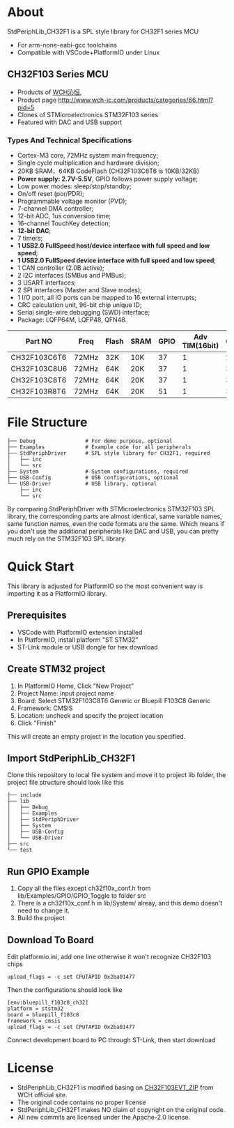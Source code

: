 # About

StdPeriphLib_CH32F1 is a SPL style library for CH32F1 series MCU
* For arm-none-eabi-gcc toolchains
* Compatible with VSCode+PlatformIO under Linux

## CH32F103 Series MCU

* Products of [WCH沁恒](http://www.wch.cn/), 
* Product page http://www.wch-ic.com/products/categories/66.html?pid=5
* Clones of STMicroelectronics STM32F103 series
* Featured with DAC and USB support

### Types And Technical Specifications

* Cortex-M3 core, 72MHz system main frequency;
* Single cycle multiplication and hardware division;
* 20KB SRAM，64KB CodeFlash (CH32F103C6T6 is 10KB/32KB)
* **Power supply: 2.7V-5.5V**, GPIO follows power supply voltage;
* Low power modes: sleep/stop/standby;
* On/off reset (por/PDR);
* Programmable voltage monitor (PVD);
* 7-channel DMA controller;
* 12-bit ADC, 1us conversion time;
* 16-channel TouchKey detection;
* **12-bit DAC**;
* 7 timers;
* **1 USB2.0 FullSpeed host/device interface with full speed and low speed**;
* **1 USB2.0 FullSpeed device interface with full speed and low speed**;
* 1 CAN controller (2.0B active);
* 2 I2C interfaces (SMBus and PMBus);
* 3 USART interfaces;
* 2 SPI interfaces (Master and Slave modes);
* 1 I/O port, all IO ports can be mapped to 16 external interrupts;
* CRC calculation unit, 96-bit chip unique ID;
* Serial single-wire debugging (SWD) interface;
* Package: LQFP64M, LQFP48, QFN48.

| Part NO      | Freq  | Flash | SRAM | GPIO | Adv TIM(16bit) | GPTIM(16bit) | GPTIM(32bit) | Basic TIM(16bit) | SysTick(24bit) | WDOG | RTC |  ADC(12bit) Unit/Channel | Touchkey |  DAC(12bit) | OPA | TRNG | SPI | IIS | IIC | U(S)ART | CAN | USB2.0 FS | USB2.0 HS | Ethernet | BLE | SDIO | FSMC | DVP | VDD     | Package  |
|  ----------- | ----- | ----- |----- |----- |     ---------- |   ---------- |   ---------- |       ---------- |          ----- |----- | --- |               ---------- |    ----- |       ----- | --- |----- | --- | --- | --- |   ----- | --- |     ----- |     ----- |    ----- | --- |----- |----- | --- |   ----- |   ------ |    
| CH32F103C6T6 | 72MHz | 32K   | 10K  | 37   | 1              | 2            | -            | -                | 1              | 2    | 1   |  1/10                    | 10       |  1          | -   | -    | 1   | -   | 1   | 2       | 1   | D+H/D     | -         | -        | -   | -    | -    | -   | 3.3/5.0 | LQFP48   |     
| CH32F103C8U6 | 72MHz | 64K   | 20K  | 37   | 1              | 3            | -            | -                | 1              | 2    | 1   |  1/10                    | 10       |  1          | -   | -    | 2   | -   | 2   | 3       | 1   | D+H/D     | -         | -        | -   | -    | -    | -   | 3.3/5.0 | QFN48    |
| CH32F103C8T6 | 72MHz | 64K   | 20K  | 37   | 1              | 3            | -            | -                | 1              | 2    | 1   |  1/10                    | 10       |  1          | -   | -    | 2   | -   | 2   | 3       | 1   | D+H/D     | -         | -        | -   | -    | -    | -   | 3.3/5.0 | LQFP48   |
| CH32F103R8T6 | 72MHz | 64K   | 20K  | 51   | 1              | 3            | -            | -                | 1              | 2    | 1   |  1/16                    | 16       |  1          | -   | -    | 2   | -   | 2   | 3       | 1   | D+H/D     | -         | -        | -   | -    | -    | -   | 3.3/5.0 | LQFP64M  |

# File Structure

```
├── Debug                # For demo purpose, optional
├── Examples             # Example code for all peripherals
├── StdPeriphDriver      # SPL style library for CH32F1, required
│   ├── inc
│   └── src
├── System               # System configurations, required
├── USB-Config           # USB configurations, optional
└── USB-Driver           # USB library, optional
    ├── inc
    └── src
```

By comparing StdPeriphDriver with STMicroelectronics STM32F103 SPL library, the corresponding parts are almost identical, 
same variable names, same function names, even the code formats are the same. Which means if you don't use the additional
peripherals like DAC and USB, you can pretty much rely on the STM32F103 SPL library.

# Quick Start

This library is adjusted for PlatformIO so the most convenient way is importing it as a PlatformIO library.

## Prerequisites

* VSCode with PlatformIO extension installed
* In PlatformIO, install platform "ST STM32"
* ST-Link module or USB dongle for hex download

## Create STM32 project

1. In PlatformIO Home, Click "New Project"
1. Project Name: input project name
1. Board: Select STM32F103C8T6 Generic or Bluepill F103C8 Generic
1. Framework: CMSIS
1. Location: uncheck and specify the project location
1. Click "Finish"

This will create an empty project in the location you specified.

## Import StdPeriphLib_CH32F1

Clone this repository to local file system and move it to project lib folder, the project file structure should look like this
```
├── include
├── lib
│   ├── Debug
│   ├── Examples
│   ├── StdPeriphDriver
│   ├── System
│   ├── USB-Config
│   └── USB-Driver
├── src
└── test
```

## Run GPIO Example

1. Copy all the files except ch32f10x_conf.h from lib/Examples/GPIO/GPIO_Toggle to folder src
1. There is a ch32f10x_conf.h in lib/System/ alreay, and this demo doesn't need to change it.
1. Build the project

## Download To Board

Edit platformio.ini, add one line otherwise it won't recognize CH32F103 chips
```
upload_flags = -c set CPUTAPID 0x2ba01477
```
Then the configurations should look like
```
[env:bluepill_f103c8_ch32]
platform = ststm32
board = bluepill_f103c8
framework = cmsis
upload_flags = -c set CPUTAPID 0x2ba01477
```
Connect development board to PC through ST-Link, then start download


# License

* StdPeriphLib_CH32F1 is modified basing on [CH32F103EVT_ZIP](http://www.wch.cn/downloads/CH32F103EVT_ZIP.html) from WCH official site. 
* The original code contains no proper license
* StdPeriphLib_CH32F1 makes NO claim of copyright on the original code.
* All new commits are licensed under the Apache-2.0 license.
